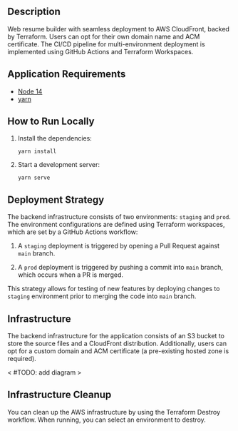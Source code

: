 ## Description

Web resume builder with seamless deployment to AWS CloudFront, backed by Terraform. Users can opt for their own domain name and ACM certificate. The CI/CD pipeline for multi-environment deployment is implemented using GitHub Actions and Terraform Workspaces.

## Application Requirements

- [Node 14](https://nodejs.org/en/blog/release/v14.17.3)
- [yarn](https://classic.yarnpkg.com/lang/en/docs/install)

## How to Run Locally

1. Install the dependencies:
   ```shell
   yarn install
   ```
2. Start a development server:
    ```shell
    yarn serve
    ```

## Deployment Strategy

The backend infrastructure consists of two environments: `staging` and `prod`. The environment configurations are defined using Terraform workspaces, which are set by a GitHub Actions workflow:
1. A `staging` deployment is triggered by opening a Pull Request against `main` branch.

2. A `prod` deployment is triggered by pushing a commit into `main` branch, which occurs when a PR is merged.

This strategy allows for testing of new features by deploying changes to `staging` environment prior to merging the code into `main` branch.

## Infrastructure

The backend infrastructure for the application consists of an S3 bucket to store the source files and a CloudFront distribution. Additionally, users can opt for a custom domain and ACM certificate (a pre-existing hosted zone is required).

< #TODO: add diagram >

## Infrastructure Cleanup

You can clean up the AWS infrastructure by using the Terraform Destroy workflow. When running, you can select an environment to destroy.
